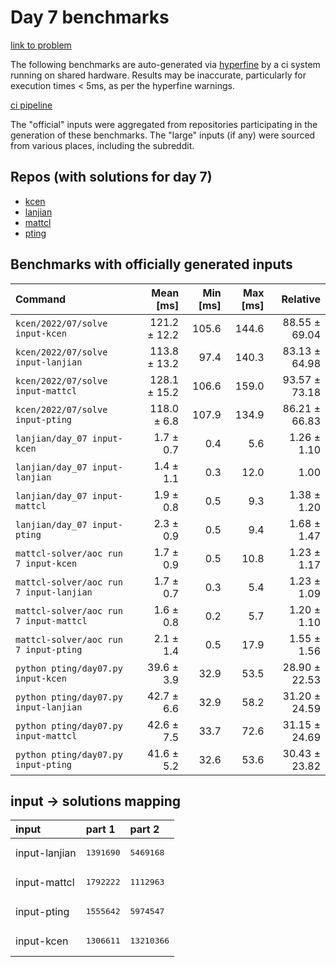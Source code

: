 # Day 7 benchmarks

[link to problem](http://adventofcode.com/2022/day/7)

The following benchmarks are auto-generated via [hyperfine](https://github.com/sharkdp/hyperfine) by a ci system running on shared hardware. Results may be inaccurate, particularly for execution times < 5ms, as per the hyperfine warnings.

[ci pipeline](http://ci.papercode.net:8080/teams/aoc2022/pipelines/aoc-compare-2022)

The "official" inputs were aggregated from repositories participating in the generation of these benchmarks. The "large" inputs (if any) were sourced from various places, including the subreddit.

## Repos (with solutions for day 7)


- [kcen](https://github.com/kcen/AdventOfCode)
- [lanjian](https://github.com/LanJian/aoc-2022)
- [mattcl](https://github.com/mattcl/aoc2022)
- [pting](https://github.com/pting/aoc2022)

## Benchmarks with officially generated inputs
| Command | Mean [ms] | Min [ms] | Max [ms] | Relative |
|:---|---:|---:|---:|---:|
| `kcen/2022/07/solve input-kcen` | 121.2 ± 12.2 | 105.6 | 144.6 | 88.55 ± 69.04 |
| `kcen/2022/07/solve input-lanjian` | 113.8 ± 13.2 | 97.4 | 140.3 | 83.13 ± 64.98 |
| `kcen/2022/07/solve input-mattcl` | 128.1 ± 15.2 | 106.6 | 159.0 | 93.57 ± 73.18 |
| `kcen/2022/07/solve input-pting` | 118.0 ± 6.8 | 107.9 | 134.9 | 86.21 ± 66.83 |
| `lanjian/day_07 input-kcen` | 1.7 ± 0.7 | 0.4 | 5.6 | 1.26 ± 1.10 |
| `lanjian/day_07 input-lanjian` | 1.4 ± 1.1 | 0.3 | 12.0 | 1.00 |
| `lanjian/day_07 input-mattcl` | 1.9 ± 0.8 | 0.5 | 9.3 | 1.38 ± 1.20 |
| `lanjian/day_07 input-pting` | 2.3 ± 0.9 | 0.5 | 9.4 | 1.68 ± 1.47 |
| `mattcl-solver/aoc run 7 input-kcen` | 1.7 ± 0.9 | 0.5 | 10.8 | 1.23 ± 1.17 |
| `mattcl-solver/aoc run 7 input-lanjian` | 1.7 ± 0.7 | 0.3 | 5.4 | 1.23 ± 1.09 |
| `mattcl-solver/aoc run 7 input-mattcl` | 1.6 ± 0.8 | 0.2 | 5.7 | 1.20 ± 1.10 |
| `mattcl-solver/aoc run 7 input-pting` | 2.1 ± 1.4 | 0.5 | 17.9 | 1.55 ± 1.56 |
| `python pting/day07.py input-kcen` | 39.6 ± 3.9 | 32.9 | 53.5 | 28.90 ± 22.53 |
| `python pting/day07.py input-lanjian` | 42.7 ± 6.6 | 32.9 | 58.2 | 31.20 ± 24.59 |
| `python pting/day07.py input-mattcl` | 42.6 ± 7.5 | 33.7 | 72.6 | 31.15 ± 24.69 |
| `python pting/day07.py input-pting` | 41.6 ± 5.2 | 32.6 | 53.6 | 30.43 ± 23.82 |

## input -> solutions mapping
|input|part 1|part 2|
|:---|:---|:---|
|input-lanjian|<pre>1391690</pre>|<pre>5469168</pre>|
|input-mattcl|<pre>1792222</pre>|<pre>1112963</pre>|
|input-pting|<pre>1555642</pre>|<pre>5974547</pre>|
|input-kcen|<pre>1306611</pre>|<pre>13210366</pre>|
